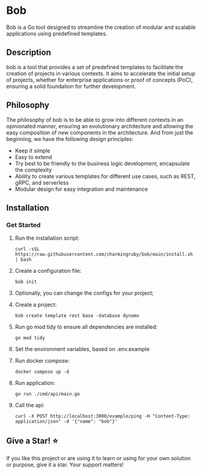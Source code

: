 # Bob

Bob is a Go tool designed to streamline the creation of modular and scalable applications using predefined templates.

## Description
bob is a tool that provides a set of predefined templates to facilitate the creation of projects in various contexts. It aims to accelerate the initial setup of projects, whether for enterprise applications or proof of concepts (PoC), ensuring a solid foundation for further development.

## Philosophy
The philosophy of bob is to be able to grow into different contexts in an opinionated manner, ensuring an evolutionary architecture and allowing the easy composition of new components in the architecture. And from just the beginning, we have the following design principles:

* Keep it simple
* Easy to extend
* Try best to be friendly to the business logic development, encapsulate the complexity
* Ability to create various templates for different use cases, such as REST, gRPC, and serverless
* Modular design for easy integration and maintenance


## Installation

### Get Started

1. Run the installation script:
   ```shell
   curl -sSL https://raw.githubusercontent.com/charmingruby/bob/main/install.sh | bash
   ```

2. Create a configuration file:
   ```shell
   bob init
   ```

3. Optionally, you can change the configs for your project;

4. Create a project:
   ```shell
   bob create template rest base -database dynamo
   ```

5. Run go mod tidy to ensure all dependencies are installed:
   ```shell
   go mod tidy
   ```

6. Set the environment variables, based on .env.example

7. Run docker compose:
   ```shell
   docker compose up -d
   ```

8. Run application:
   ```shell
   go run ./cmd/api/main.go
   ```

9. Call the api:
   ```shell
   curl -X POST http://localhost:3000/example/ping -H "Content-Type: application/json" -d '{"name": "bob"}'
   ```

## Give a Star! ⭐

If you like this project or are using it to learn or using for your own solution or purpose, give it a star. Your support matters!